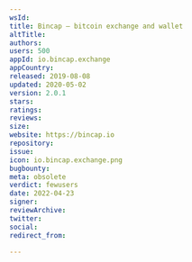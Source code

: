 ```yaml
---
wsId: 
title: Bincap — bitcoin exchange and wallet
altTitle: 
authors: 
users: 500
appId: io.bincap.exchange
appCountry: 
released: 2019-08-08
updated: 2020-05-02
version: 2.0.1
stars: 
ratings: 
reviews: 
size: 
website: https://bincap.io
repository: 
issue: 
icon: io.bincap.exchange.png
bugbounty: 
meta: obsolete
verdict: fewusers
date: 2022-04-23
signer: 
reviewArchive: 
twitter: 
social: 
redirect_from: 

---
```


